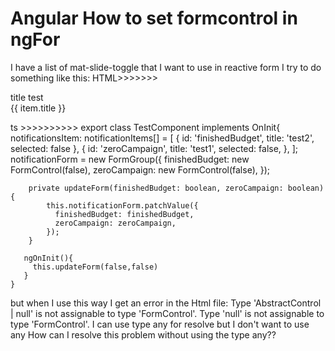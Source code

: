 
# Angular How to set formcontrol in ngFor

I have a list of mat-slide-toggle that I want to use in reactive form
I try to do something like this:
HTML>>>>>>>
 <form [formGroup]="notificationForm">
        <div class="row">
          <div class="col text-justify">
            title test
          </div>
        </div>
        <div class="notification-container mt-5">
          <div class="row" *ngFor="let item of notificationsItem">
            <div class="col title-notif">{{ item.title }}</div>
            <div class="col">
              <mat-slide-toggle
                (change)="activePush()"
                [formControl]="notificationForm.get(item.id)"
              ></mat-slide-toggle>
            </div>
          </div>
        </div>
 </form>

ts >>>>>>>>>>
export class TestComponent implements OnInit{
     notificationsItem: notificationItems[] = [
        { id: 'finishedBudget', title: 'test2', selected: false },
        {
          id: 'zeroCampaign',
          title: 'test1',
          selected: false,
        },
      ];
      notificationForm = new FormGroup({
        finishedBudget: new FormControl(false),
        zeroCampaign: new FormControl(false),
      });

    
        private updateForm(finishedBudget: boolean, zeroCampaign: boolean) {
            this.notificationForm.patchValue({
              finishedBudget: finishedBudget,
              zeroCampaign: zeroCampaign,
            });
        }
       
       ngOnInit(){
         this.updateForm(false,false)
       }
    }

but when I use this way I get an error in the Html file:
Type 'AbstractControl | null' is not assignable to type 'FormControl'.
Type 'null' is not assignable to type 'FormControl'.
I can use type any for resolve but I don't want to use any
How can I resolve this problem without using the type any??

        